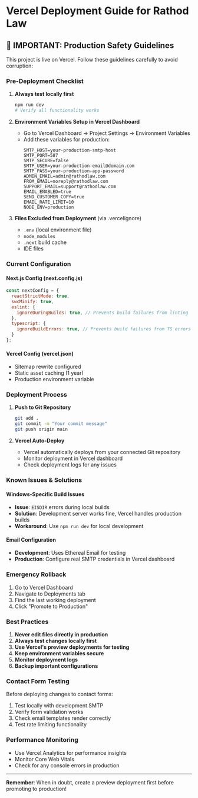 # Vercel Deployment Guide for Rathod Law

## 🚨 IMPORTANT: Production Safety Guidelines

This project is live on Vercel. Follow these guidelines carefully to avoid corruption:

### Pre-Deployment Checklist

1. **Always test locally first**
   ```bash
   npm run dev
   # Verify all functionality works
   ```

2. **Environment Variables Setup in Vercel Dashboard**
   - Go to Vercel Dashboard → Project Settings → Environment Variables
   - Add these variables for production:
     ```
     SMTP_HOST=your-production-smtp-host
     SMTP_PORT=587
     SMTP_SECURE=false
     SMTP_USER=your-production-email@domain.com
     SMTP_PASS=your-production-app-password
     ADMIN_EMAIL=admin@rathodlaw.com
     FROM_EMAIL=noreply@rathodlaw.com
     SUPPORT_EMAIL=support@rathodlaw.com
     EMAIL_ENABLED=true
     SEND_CUSTOMER_COPY=true
     EMAIL_RATE_LIMIT=10
     NODE_ENV=production
     ```

3. **Files Excluded from Deployment** (via .vercelignore)
   - `.env` (local environment file)
   - `node_modules`
   - `.next` build cache
   - IDE files

### Current Configuration

#### Next.js Config (next.config.js)
```javascript
const nextConfig = {
  reactStrictMode: true,
  swcMinify: true,
  eslint: {
    ignoreDuringBuilds: true, // Prevents build failures from linting
  },
  typescript: {
    ignoreBuildErrors: true, // Prevents build failures from TS errors
  }
};
```

#### Vercel Config (vercel.json)
- Sitemap rewrite configured
- Static asset caching (1 year)
- Production environment variable

### Deployment Process

1. **Push to Git Repository**
   ```bash
   git add .
   git commit -m "Your commit message"
   git push origin main
   ```

2. **Vercel Auto-Deploy**
   - Vercel automatically deploys from your connected Git repository
   - Monitor deployment in Vercel dashboard
   - Check deployment logs for any issues

### Known Issues & Solutions

#### Windows-Specific Build Issues
- **Issue**: `EISDIR` errors during local builds
- **Solution**: Development server works fine, Vercel handles production builds
- **Workaround**: Use `npm run dev` for local development

#### Email Configuration
- **Development**: Uses Ethereal Email for testing
- **Production**: Configure real SMTP credentials in Vercel dashboard

### Emergency Rollback

1. Go to Vercel Dashboard
2. Navigate to Deployments tab
3. Find the last working deployment
4. Click "Promote to Production"

### Best Practices

1. **Never edit files directly in production**
2. **Always test changes locally first**
3. **Use Vercel's preview deployments for testing**
4. **Keep environment variables secure**
5. **Monitor deployment logs**
6. **Backup important configurations**

### Contact Form Testing

Before deploying changes to contact forms:
1. Test locally with development SMTP
2. Verify form validation works
3. Check email templates render correctly
4. Test rate limiting functionality

### Performance Monitoring

- Use Vercel Analytics for performance insights
- Monitor Core Web Vitals
- Check for any console errors in production

---

**Remember**: When in doubt, create a preview deployment first before promoting to production!